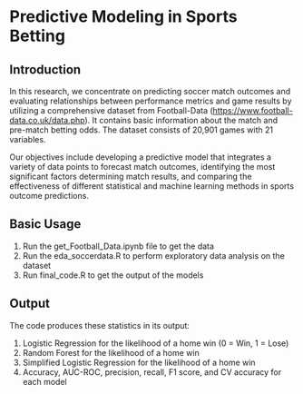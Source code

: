 # Predictive Modeling in Sports Betting

## Introduction
In this research, we concentrate on predicting soccer match outcomes and evaluating relationships between performance metrics and game results by utilizing a comprehensive dataset from Football-Data (https://www.football-data.co.uk/data.php). It contains basic information about the match and pre-match betting odds. The dataset consists of 20,901 games with 21 variables.

Our objectives include developing a predictive model that integrates a variety of data points to forecast match outcomes, identifying the most significant factors determining match results, and comparing the effectiveness of different statistical and machine learning methods in sports outcome predictions.

## Basic Usage
1. Run the get_Football_Data.ipynb file to get the data
2. Run the eda_soccerdata.R to perform exploratory data analysis on the dataset
3. Run final_code.R to get the output of the models

## Output
The code produces these statistics in its output:
1. Logistic Regression for the likelihood of a home win (0 = Win, 1 = Lose)
2. Random Forest for the likelihood of a home win
3. Simplified Logistic Regression for the likelihood of a home win
4. Accuracy, AUC-ROC, precision, recall, F1 score, and CV accuracy for each model

